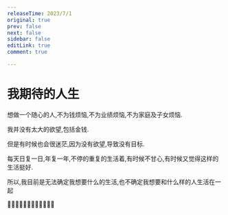 ```yaml
---
releaseTime: 2023/7/1
original: true
prev: false
next: false
sidebar: false
editLink: true
comment: true

---
```


# 我期待的人生


 想做一个随心的人,不为钱烦恼,不为业绩烦恼,不为家庭及子女烦恼.
 
 
 我并没有太大的欲望,包括金钱.
 
 但是有时候也会很迷茫,因为没有欲望,导致没有目标.

 
 
 每天日复一日,年复一年,不停的重复的生活着,有时候不甘心,有时候又觉得这样的生活挺好.
 
 所以,我目前是无法确定我想要什么的生活,也不确定我想要和什么样的人生活在一起

🤷‍♂️🤷‍♂️🤷‍♂️🤷‍♂️🤷‍♂️🤷‍♂️








